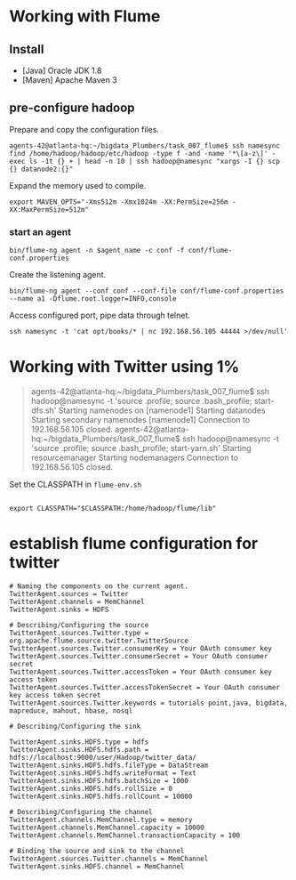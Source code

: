 
# Working with Flume

## Install

- [Java] Oracle JDK 1.8
- [Maven] Apache Maven 3


## pre-configure hadoop

Prepare and copy the configuration files.
```
agents-42@atlanta-hq:~/bigdata_Plumbers/task_007_flume$ ssh namesync find /home/hadoop/hadoop/etc/hadoop -type f -and -name '*\[a-z\]' -exec ls -1t {} + | head -n 10 | ssh hadoop@namesync "xargs -I {} scp {} datanode2:{}"
```


Expand the memory used to compile.
```
export MAVEN_OPTS="-Xms512m -Xmx1024m -XX:PermSize=256m -XX:MaxPermSize=512m"
```

### start an agent

```
bin/flume-ng agent -n $agent_name -c conf -f conf/flume-conf.properties
```

Create the listening agent.
```
bin/flume-ng agent --conf conf --conf-file conf/flume-conf.properties --name a1 -Dflume.root.logger=INFO,console
```

Access configured port, pipe data through telnet.

```
ssh namesync -t 'cat opt/books/* | nc 192.168.56.105 44444 >/dev/null'
```


# Working with Twitter using 1%

> agents-42@atlanta-hq:~/bigdata_Plumbers/task_007_flume$ ssh hadoop@namesync -t 'source .profile; source .bash_profile; start-dfs.sh'
> Starting namenodes on [namenode1]
> Starting datanodes
> Starting secondary namenodes [namenode1]
> Connection to 192.168.56.105 closed.
> agents-42@atlanta-hq:~/bigdata_Plumbers/task_007_flume$ ssh hadoop@namesync -t 'source .profile; source .bash_profile; start-yarn.sh'
> Starting resourcemanager
> Starting nodemanagers
> Connection to 192.168.56.105 closed.

Set the CLASSPATH in `flume-env.sh`
```

export CLASSPATH="$CLASSPATH:/home/hadoop/flume/lib"
```

# establish flume configuration for twitter

```
# Naming the components on the current agent. 
TwitterAgent.sources = Twitter 
TwitterAgent.channels = MemChannel 
TwitterAgent.sinks = HDFS
  
# Describing/Configuring the source 
TwitterAgent.sources.Twitter.type = org.apache.flume.source.twitter.TwitterSource
TwitterAgent.sources.Twitter.consumerKey = Your OAuth consumer key
TwitterAgent.sources.Twitter.consumerSecret = Your OAuth consumer secret 
TwitterAgent.sources.Twitter.accessToken = Your OAuth consumer key access token 
TwitterAgent.sources.Twitter.accessTokenSecret = Your OAuth consumer key access token secret 
TwitterAgent.sources.Twitter.keywords = tutorials point,java, bigdata, mapreduce, mahout, hbase, nosql
  
# Describing/Configuring the sink 

TwitterAgent.sinks.HDFS.type = hdfs 
TwitterAgent.sinks.HDFS.hdfs.path = hdfs://localhost:9000/user/Hadoop/twitter_data/
TwitterAgent.sinks.HDFS.hdfs.fileType = DataStream 
TwitterAgent.sinks.HDFS.hdfs.writeFormat = Text 
TwitterAgent.sinks.HDFS.hdfs.batchSize = 1000
TwitterAgent.sinks.HDFS.hdfs.rollSize = 0 
TwitterAgent.sinks.HDFS.hdfs.rollCount = 10000 
 
# Describing/Configuring the channel 
TwitterAgent.channels.MemChannel.type = memory 
TwitterAgent.channels.MemChannel.capacity = 10000 
TwitterAgent.channels.MemChannel.transactionCapacity = 100
  
# Binding the source and sink to the channel 
TwitterAgent.sources.Twitter.channels = MemChannel
TwitterAgent.sinks.HDFS.channel = MemChannel 

```